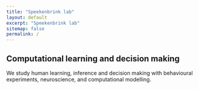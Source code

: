 ```yaml
---
title: "Speekenbrink lab"
layout: default
excerpt: "Speekenbrink lab"
sitemap: false
permalink: /
---
```


<div class="jumbotron">
<h2>Computational learning and decision making</h2>
<p class="lead">We study human learning, inference and decision making with behavioural experiments, neuroscience, and computational modelling.</p>
<!-- <p><a class="btn btn-lg btn-info" href="#">Learn more &raquo;</a></p> -->
</div>     
